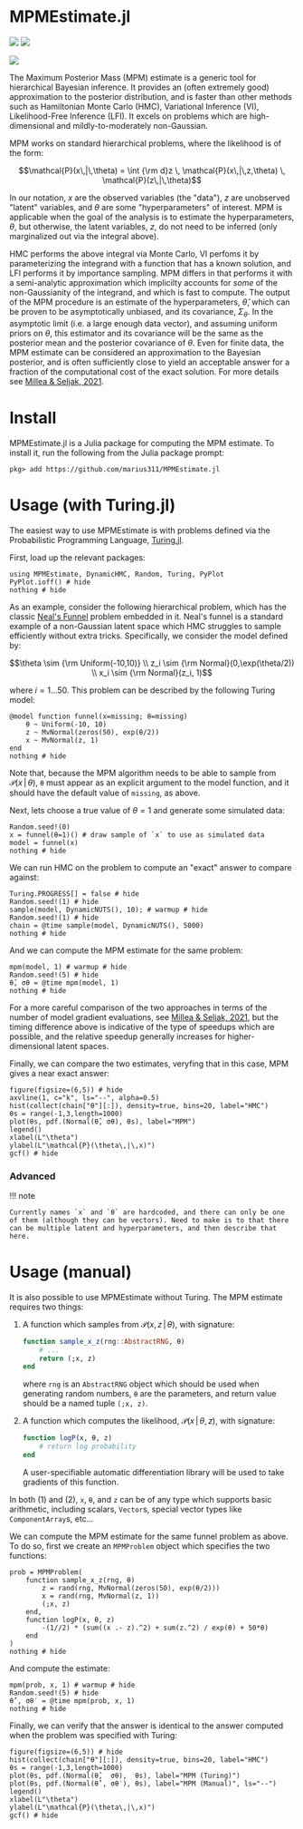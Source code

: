 # MPMEstimate.jl

[![](https://img.shields.io/badge/documentation-latest-blue.svg)](https://cosmicmar.com/MPMEstimate.jl/latest) [![](https://img.shields.io/badge/source-github-blue)](https://github.com/marius311/MPMEstimate.jl)

[![](https://github.com/marius311/MPMEstimate.jl/actions/workflows/docs.yml/badge.svg)](https://github.com/marius311/MPMEstimate.jl/actions/workflows/docs.yml)

The Maximum Posterior Mass (MPM) estimate is a generic tool for hierarchical Bayesian inference. It provides an (often extremely good) approximation to the posterior distribution, and is faster than other methods such as Hamiltonian Monte Carlo (HMC), Variational Inference (VI), Likelihood-Free Inference (LFI). It excels on problems which are high-dimensional and mildly-to-moderately non-Gaussian. 

MPM works on standard hierarchical problems, where the likelihood is of the form:

```math
\mathcal{P}(x\,|\,\theta) = \int {\rm d}z \, \mathcal{P}(x\,|\,z,\theta) \, \mathcal{P}(z\,|\,\theta)
```

In our notation, $x$ are the observed variables (the "data"), $z$ are unobserved "latent" variables, and $\theta$ are some "hyperparameters" of interest. MPM is applicable when the goal of the analysis is to estimate the hyperparameters, $\theta$, but otherwise, the latent variables, $z$, do not need to be inferred (only marginalized out via the integral above).

HMC performs the above integral via Monte Carlo, VI perfoms it by parameterizing the integrand with a function that has a known solution, and LFI performs it by importance sampling. MPM differs in that performs it with a semi-analytic approximation which implicilty accounts for *some* of the non-Gaussianity of the integrand, and which is fast to compute. The output of the MPM procedure is an estimate of the hyperparameters, $\hat \theta$, which can be proven to be asymptotically unbiased, and its covariance, $\Sigma_\theta$. In the asymptotic limit (i.e. a large enough data vector), and assuming uniform priors on $\theta$, this estimator and its covariance will be the same as the posterior mean and the posterior covariance of $\theta$. Even for finite data, the MPM estimate can be considered an approximation to the Bayesian posterior, and is often sufficiently close to yield an acceptable answer for a fraction of the computational cost of the exact solution. For more details see [Millea & Seljak, 2021](http://arxiv.org/inprep).

# Install

MPMEstimate.jl is a Julia package for computing the MPM estimate. To install it, run the following from the Julia package prompt:

```
pkg> add https://github.com/marius311/MPMEstimate.jl
```

# Usage (with Turing.jl)

The easiest way to use MPMEstimate is with problems defined via the Probabilistic Programming Language, [Turing.jl](https://turing.ml/stable/).

First, load up the relevant packages:

```@example 1
using MPMEstimate, DynamicHMC, Random, Turing, PyPlot
PyPlot.ioff() # hide
nothing # hide
```

As an example, consider the following hierarchical problem, which has the classic [Neal's Funnel](https://mc-stan.org/docs/2_18/stan-users-guide/reparameterization-section.html) problem embedded in it. Neal's funnel is a standard example of a non-Gaussian latent space which HMC struggles to sample efficiently without extra tricks. Specifically, we consider the model defined by:

```math
\theta \sim {\rm Uniform(-10,10)} \\ 
z_i \sim {\rm Normal}(0,\exp(\theta/2)) \\ 
x_i \sim {\rm Normal}(z_i, 1)
```

where $i=1...50$. This problem can be described by the following Turing model:
```@example 1
@model function funnel(x=missing; θ=missing)
    θ ~ Uniform(-10, 10)
    z ~ MvNormal(zeros(50), exp(θ/2))
    x ~ MvNormal(z, 1)
end
nothing # hide
```

Note that, because the MPM algorithm needs to be able to sample from $\mathcal{P}(x\,|\,\theta)$, `θ` must appear as an explicit argument to the model function, and it should have the default value of `missing`, as above.

Next, lets choose a true value of $\theta=1$ and generate some simulated data:

```@example 1
Random.seed!(0)
x = funnel(θ=1)() # draw sample of `x` to use as simulated data
model = funnel(x)
nothing # hide
```

We can run HMC on the problem to compute an "exact" answer to compare against:

```@example 1
Turing.PROGRESS[] = false # hide
Random.seed!(1) # hide
sample(model, DynamicNUTS(), 10); # warmup # hide
Random.seed!(1) # hide
chain = @time sample(model, DynamicNUTS(), 5000)
nothing # hide
```

And we can compute the MPM estimate for the same problem:

```@example 1
mpm(model, 1) # warmup # hide
Random.seed!(5) # hide
θ̂, σθ = @time mpm(model, 1)
nothing # hide
```

For a more careful comparison of the two approaches in terms of the number of model gradient evaluations, see [Millea & Seljak, 2021](http://arxiv.org/inprep), but the timing difference above is indicative of the type of speedups which are possible, and the relative speedup generally increases for higher-dimensional latent spaces. 


Finally, we can compare the two estimates, veryfing that in this case, MPM gives a near exact answer:

```@example 1
figure(figsize=(6,5)) # hide
axvline(1, c="k", ls="--", alpha=0.5)
hist(collect(chain["θ"][:]), density=true, bins=20, label="HMC")
θs = range(-1,3,length=1000)
plot(θs, pdf.(Normal(θ̂, σθ), θs), label="MPM")
legend()
xlabel(L"\theta")
ylabel(L"\mathcal{P}(\theta\,|\,x)")
gcf() # hide
```

### Advanced

!!! note

    Currently names `x` and `θ` are hardcoded, and there can only be one of them (although they can be vectors). Need to make is to that there can be multiple latent and hyperparameters, and then describe that here. 


# Usage (manual)

It is also possible to use MPMEstimate without Turing. The MPM estimate requires two things:

1. A function which samples from $\mathcal{P}(x,z\,|\,\theta)$, with signature:

   ```julia
   function sample_x_z(rng::AbstractRNG, θ)
       # ...
       return (;x, z)
   end
   ```

   where `rng` is an `AbstractRNG` object which should be used when generating random numbers, `θ` are the parameters, and return value should be a named tuple `(;x, z)`. 
    
2. A function which computes the likelihood, $\mathcal{P}(x\,|\,\theta,z)$, with signature:

   ```julia
   function logP(x, θ, z) 
       # return log probability
   end
   ```

   A user-specifiable automatic differentiation library will be used to take gradients of this function. 

In both (1) and (2), `x`, `θ`, and `z` can be of any type which supports basic arithmetic, including scalars, `Vector`s, special vector types like `ComponentArray`s, etc...

We can compute the MPM estimate for the same funnel problem as above. To do so, first we create an `MPMProblem` object which specifies the two functions:

```@example 1
prob = MPMProblem(
    function sample_x_z(rng, θ)
        z = rand(rng, MvNormal(zeros(50), exp(θ/2)))
        x = rand(rng, MvNormal(z, 1))
        (;x, z)
    end,
    function logP(x, θ, z)
        -(1//2) * (sum((x .- z).^2) + sum(z.^2) / exp(θ) + 50*θ)
    end
)
nothing # hide
```

And compute the estimate:

```@example 1
mpm(prob, x, 1) # warmup # hide
Random.seed!(5) # hide
θ̂′, σθ′ = @time mpm(prob, x, 1)
nothing # hide
```

Finally, we can verify that the answer is identical to the answer computed when the problem was specified with Turing:

```@example 1
figure(figsize=(6,5)) # hide
hist(collect(chain["θ"][:]), density=true, bins=20, label="HMC")
θs = range(-1,3,length=1000)
plot(θs, pdf.(Normal(θ̂,  σθ),  θs), label="MPM (Turing)")
plot(θs, pdf.(Normal(θ̂′, σθ′), θs), label="MPM (Manual)", ls="--")
legend()
xlabel(L"\theta")
ylabel(L"\mathcal{P}(\theta\,|\,x)")
gcf() # hide
```
